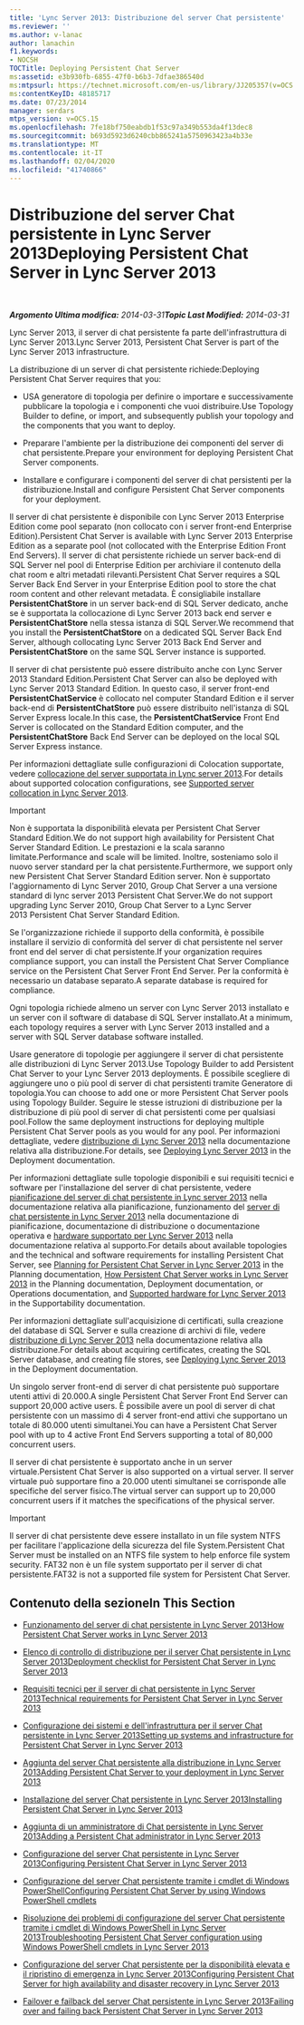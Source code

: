```yaml
---
title: 'Lync Server 2013: Distribuzione del server Chat persistente'
ms.reviewer: ''
ms.author: v-lanac
author: lanachin
f1.keywords:
- NOCSH
TOCTitle: Deploying Persistent Chat Server
ms:assetid: e3b930fb-6855-47f0-b6b3-7dfae386540d
ms:mtpsurl: https://technet.microsoft.com/en-us/library/JJ205357(v=OCS.15)
ms:contentKeyID: 48185717
ms.date: 07/23/2014
manager: serdars
mtps_version: v=OCS.15
ms.openlocfilehash: 7fe18bf750eabdb1f53c97a349b553da4f13dec8
ms.sourcegitcommit: b693d5923d6240cbb865241a5750963423a4b33e
ms.translationtype: MT
ms.contentlocale: it-IT
ms.lasthandoff: 02/04/2020
ms.locfileid: "41740866"
---
```

<div data-xmlns="http://www.w3.org/1999/xhtml">

<div class="topic" data-xmlns="http://www.w3.org/1999/xhtml" data-msxsl="urn:schemas-microsoft-com:xslt" data-cs="http://msdn.microsoft.com/en-us/">

<div data-asp="http://msdn2.microsoft.com/asp">

# <a name="deploying-persistent-chat-server-in-lync-server-2013"></a><span data-ttu-id="c8b25-102">Distribuzione del server Chat persistente in Lync Server 2013</span><span class="sxs-lookup"><span data-stu-id="c8b25-102">Deploying Persistent Chat Server in Lync Server 2013</span></span>

</div>

<div id="mainSection">

<div id="mainBody">

<span> </span>

<span data-ttu-id="c8b25-103">_**Argomento Ultima modifica:** 2014-03-31_</span><span class="sxs-lookup"><span data-stu-id="c8b25-103">_**Topic Last Modified:** 2014-03-31_</span></span>

<span data-ttu-id="c8b25-104">Lync Server 2013, il server di chat persistente fa parte dell'infrastruttura di Lync Server 2013.</span><span class="sxs-lookup"><span data-stu-id="c8b25-104">Lync Server 2013, Persistent Chat Server is part of the Lync Server 2013 infrastructure.</span></span>

<span data-ttu-id="c8b25-105">La distribuzione di un server di chat persistente richiede:</span><span class="sxs-lookup"><span data-stu-id="c8b25-105">Deploying Persistent Chat Server requires that you:</span></span>

  - <span data-ttu-id="c8b25-106">USA generatore di topologia per definire o importare e successivamente pubblicare la topologia e i componenti che vuoi distribuire.</span><span class="sxs-lookup"><span data-stu-id="c8b25-106">Use Topology Builder to define, or import, and subsequently publish your topology and the components that you want to deploy.</span></span>

  - <span data-ttu-id="c8b25-107">Preparare l'ambiente per la distribuzione dei componenti del server di chat persistente.</span><span class="sxs-lookup"><span data-stu-id="c8b25-107">Prepare your environment for deploying Persistent Chat Server components.</span></span>

  - <span data-ttu-id="c8b25-108">Installare e configurare i componenti del server di chat persistenti per la distribuzione.</span><span class="sxs-lookup"><span data-stu-id="c8b25-108">Install and configure Persistent Chat Server components for your deployment.</span></span>

<span data-ttu-id="c8b25-109">Il server di chat persistente è disponibile con Lync Server 2013 Enterprise Edition come pool separato (non collocato con i server front-end Enterprise Edition).</span><span class="sxs-lookup"><span data-stu-id="c8b25-109">Persistent Chat Server is available with Lync Server 2013 Enterprise Edition as a separate pool (not collocated with the Enterprise Edition Front End Servers).</span></span> <span data-ttu-id="c8b25-110">Il server di chat persistente richiede un server back-end di SQL Server nel pool di Enterprise Edition per archiviare il contenuto della chat room e altri metadati rilevanti.</span><span class="sxs-lookup"><span data-stu-id="c8b25-110">Persistent Chat Server requires a SQL Server Back End Server in your Enterprise Edition pool to store the chat room content and other relevant metadata.</span></span> <span data-ttu-id="c8b25-111">È consigliabile installare **PersistentChatStore** in un server back-end di SQL Server dedicato, anche se è supportata la collocazione di Lync Server 2013 back end server e **PersistentChatStore** nella stessa istanza di SQL Server.</span><span class="sxs-lookup"><span data-stu-id="c8b25-111">We recommend that you install the **PersistentChatStore** on a dedicated SQL Server Back End Server, although collocating Lync Server 2013 Back End Server and **PersistentChatStore** on the same SQL Server instance is supported.</span></span>

<span data-ttu-id="c8b25-112">Il server di chat persistente può essere distribuito anche con Lync Server 2013 Standard Edition.</span><span class="sxs-lookup"><span data-stu-id="c8b25-112">Persistent Chat Server can also be deployed with Lync Server 2013 Standard Edition.</span></span> <span data-ttu-id="c8b25-113">In questo caso, il server front-end **PersistentChatService** è collocato nel computer Standard Edition e il server back-end di **PersistentChatStore** può essere distribuito nell'istanza di SQL Server Express locale.</span><span class="sxs-lookup"><span data-stu-id="c8b25-113">In this case, the **PersistentChatService** Front End Server is collocated on the Standard Edition computer, and the **PersistentChatStore** Back End Server can be deployed on the local SQL Server Express instance.</span></span>

<span data-ttu-id="c8b25-114">Per informazioni dettagliate sulle configurazioni di Colocation supportate, vedere [collocazione del server supportata in Lync server 2013](lync-server-2013-supported-server-collocation.md).</span><span class="sxs-lookup"><span data-stu-id="c8b25-114">For details about supported colocation configurations, see [Supported server collocation in Lync Server 2013](lync-server-2013-supported-server-collocation.md).</span></span>

<div>


> [!IMPORTANT]  
> <span data-ttu-id="c8b25-115">Non è supportata la disponibilità elevata per Persistent Chat&nbsp;Server Standard Edition.</span><span class="sxs-lookup"><span data-stu-id="c8b25-115">We do not support high availability for Persistent Chat Server&nbsp;Standard Edition.</span></span> <span data-ttu-id="c8b25-116">Le prestazioni e la scala saranno limitate.</span><span class="sxs-lookup"><span data-stu-id="c8b25-116">Performance and scale will be limited.</span></span> <span data-ttu-id="c8b25-117">Inoltre, sosteniamo solo il nuovo server&nbsp;standard per la chat persistente.</span><span class="sxs-lookup"><span data-stu-id="c8b25-117">Furthermore, we support only new Persistent Chat Server&nbsp;Standard Edition server.</span></span> <span data-ttu-id="c8b25-118">Non è supportato l'aggiornamento di Lync Server 2010, Group Chat Server a una versione standard&nbsp;di lync server&nbsp;2013 Persistent Chat Server.</span><span class="sxs-lookup"><span data-stu-id="c8b25-118">We do not support upgrading Lync Server 2010, Group Chat Server to a Lync Server 2013&nbsp;Persistent Chat Server&nbsp;Standard Edition.</span></span>



</div>

<span data-ttu-id="c8b25-119">Se l'organizzazione richiede il supporto della conformità, è possibile installare il servizio di conformità del server di chat persistente nel server front end del server di chat persistente.</span><span class="sxs-lookup"><span data-stu-id="c8b25-119">If your organization requires compliance support, you can install the Persistent Chat Server Compliance service on the Persistent Chat Server Front End Server.</span></span> <span data-ttu-id="c8b25-120">Per la conformità è necessario un database separato.</span><span class="sxs-lookup"><span data-stu-id="c8b25-120">A separate database is required for compliance.</span></span>

<span data-ttu-id="c8b25-121">Ogni topologia richiede almeno un server con Lync Server 2013 installato e un server con il software di database di SQL Server installato.</span><span class="sxs-lookup"><span data-stu-id="c8b25-121">At a minimum, each topology requires a server with Lync Server 2013 installed and a server with SQL Server database software installed.</span></span>

<span data-ttu-id="c8b25-122">Usare generatore di topologie per aggiungere il server di chat persistente alle distribuzioni di Lync Server 2013.</span><span class="sxs-lookup"><span data-stu-id="c8b25-122">Use Topology Builder to add Persistent Chat Server to your Lync Server 2013 deployments.</span></span> <span data-ttu-id="c8b25-123">È possibile scegliere di aggiungere uno o più pool di server di chat persistenti tramite Generatore di topologia.</span><span class="sxs-lookup"><span data-stu-id="c8b25-123">You can choose to add one or more Persistent Chat Server pools using Topology Builder.</span></span> <span data-ttu-id="c8b25-124">Seguire le stesse istruzioni di distribuzione per la distribuzione di più pool di server di chat persistenti come per qualsiasi pool.</span><span class="sxs-lookup"><span data-stu-id="c8b25-124">Follow the same deployment instructions for deploying multiple Persistent Chat Server pools as you would for any pool.</span></span> <span data-ttu-id="c8b25-125">Per informazioni dettagliate, vedere [distribuzione di Lync Server 2013](lync-server-2013-deploying-lync-server.md) nella documentazione relativa alla distribuzione.</span><span class="sxs-lookup"><span data-stu-id="c8b25-125">For details, see [Deploying Lync Server 2013](lync-server-2013-deploying-lync-server.md) in the Deployment documentation.</span></span>

<span data-ttu-id="c8b25-126">Per informazioni dettagliate sulle topologie disponibili e sui requisiti tecnici e software per l'installazione del server di chat persistente, vedere [pianificazione del server di chat persistente in Lync server 2013](lync-server-2013-planning-for-persistent-chat-server.md) nella documentazione relativa alla pianificazione, funzionamento del [server di chat persistente in Lync Server 2013](lync-server-2013-how-persistent-chat-server-works.md) nella documentazione di pianificazione, documentazione di distribuzione o documentazione operativa e [hardware supportato per Lync Server 2013](lync-server-2013-supported-hardware.md) nella documentazione relativa al supporto.</span><span class="sxs-lookup"><span data-stu-id="c8b25-126">For details about available topologies and the technical and software requirements for installing Persistent Chat Server, see [Planning for Persistent Chat Server in Lync Server 2013](lync-server-2013-planning-for-persistent-chat-server.md) in the Planning documentation, [How Persistent Chat Server works in Lync Server 2013](lync-server-2013-how-persistent-chat-server-works.md) in the Planning documentation, Deployment documentation, or Operations documentation, and [Supported hardware for Lync Server 2013](lync-server-2013-supported-hardware.md) in the Supportability documentation.</span></span>

<span data-ttu-id="c8b25-127">Per informazioni dettagliate sull'acquisizione di certificati, sulla creazione del database di SQL Server e sulla creazione di archivi di file, vedere [distribuzione di Lync Server 2013](lync-server-2013-deploying-lync-server.md) nella documentazione relativa alla distribuzione.</span><span class="sxs-lookup"><span data-stu-id="c8b25-127">For details about acquiring certificates, creating the SQL Server database, and creating file stores, see [Deploying Lync Server 2013](lync-server-2013-deploying-lync-server.md) in the Deployment documentation.</span></span>

<span data-ttu-id="c8b25-128">Un singolo server front-end di server di chat persistente può supportare utenti attivi di 20.000.</span><span class="sxs-lookup"><span data-stu-id="c8b25-128">A single Persistent Chat Server Front End Server can support 20,000 active users.</span></span> <span data-ttu-id="c8b25-129">È possibile avere un pool di server di chat persistente con un massimo di 4 server front-end attivi che supportano un totale di 80.000 utenti simultanei.</span><span class="sxs-lookup"><span data-stu-id="c8b25-129">You can have a Persistent Chat Server pool with up to 4 active Front End Servers supporting a total of 80,000 concurrent users.</span></span>

<span data-ttu-id="c8b25-130">Il server di chat persistente è supportato anche in un server virtuale.</span><span class="sxs-lookup"><span data-stu-id="c8b25-130">Persistent Chat Server is also supported on a virtual server.</span></span> <span data-ttu-id="c8b25-131">Il server virtuale può supportare fino a 20.000 utenti simultanei se corrisponde alle specifiche del server fisico.</span><span class="sxs-lookup"><span data-stu-id="c8b25-131">The virtual server can support up to 20,000 concurrent users if it matches the specifications of the physical server.</span></span>

<div>


> [!IMPORTANT]  
> <span data-ttu-id="c8b25-132">Il server di chat persistente deve essere installato in un file system NTFS per facilitare l'applicazione della sicurezza del file System.</span><span class="sxs-lookup"><span data-stu-id="c8b25-132">Persistent Chat Server must be installed on an NTFS file system to help enforce file system security.</span></span> <span data-ttu-id="c8b25-133">FAT32 non è un file system supportato per il server di chat persistente.</span><span class="sxs-lookup"><span data-stu-id="c8b25-133">FAT32 is not a supported file system for Persistent Chat Server.</span></span>



</div>

<div>

## <a name="in-this-section"></a><span data-ttu-id="c8b25-134">Contenuto della sezione</span><span class="sxs-lookup"><span data-stu-id="c8b25-134">In This Section</span></span>

  - [<span data-ttu-id="c8b25-135">Funzionamento del server di chat persistente in Lync Server 2013</span><span class="sxs-lookup"><span data-stu-id="c8b25-135">How Persistent Chat Server works in Lync Server 2013</span></span>](lync-server-2013-how-persistent-chat-server-works.md)

  - [<span data-ttu-id="c8b25-136">Elenco di controllo di distribuzione per il server Chat persistente in Lync Server 2013</span><span class="sxs-lookup"><span data-stu-id="c8b25-136">Deployment checklist for Persistent Chat Server in Lync Server 2013</span></span>](lync-server-2013-deployment-checklist-for-persistent-chat-server.md)

  - [<span data-ttu-id="c8b25-137">Requisiti tecnici per il server di chat persistente in Lync Server 2013</span><span class="sxs-lookup"><span data-stu-id="c8b25-137">Technical requirements for Persistent Chat Server in Lync Server 2013</span></span>](lync-server-2013-technical-requirements-for-persistent-chat-server.md)

  - [<span data-ttu-id="c8b25-138">Configurazione dei sistemi e dell'infrastruttura per il server Chat persistente in Lync Server 2013</span><span class="sxs-lookup"><span data-stu-id="c8b25-138">Setting up systems and infrastructure for Persistent Chat Server in Lync Server 2013</span></span>](lync-server-2013-setting-up-systems-and-infrastructure-for-persistent-chat-server.md)

  - [<span data-ttu-id="c8b25-139">Aggiunta del server Chat persistente alla distribuzione in Lync Server 2013</span><span class="sxs-lookup"><span data-stu-id="c8b25-139">Adding Persistent Chat Server to your deployment in Lync Server 2013</span></span>](lync-server-2013-adding-persistent-chat-server-to-your-deployment.md)

  - [<span data-ttu-id="c8b25-140">Installazione del server Chat persistente in Lync Server 2013</span><span class="sxs-lookup"><span data-stu-id="c8b25-140">Installing Persistent Chat Server in Lync Server 2013</span></span>](lync-server-2013-installing-persistent-chat-server.md)

  - [<span data-ttu-id="c8b25-141">Aggiunta di un amministratore di Chat persistente in Lync Server 2013</span><span class="sxs-lookup"><span data-stu-id="c8b25-141">Adding a Persistent Chat administrator in Lync Server 2013</span></span>](lync-server-2013-adding-a-persistent-chat-administrator.md)

  - [<span data-ttu-id="c8b25-142">Configurazione del server Chat persistente in Lync Server 2013</span><span class="sxs-lookup"><span data-stu-id="c8b25-142">Configuring Persistent Chat Server in Lync Server 2013</span></span>](lync-server-2013-configuring-persistent-chat-server.md)

  - [<span data-ttu-id="c8b25-143">Configurazione del server Chat persistente tramite i cmdlet di Windows PowerShell</span><span class="sxs-lookup"><span data-stu-id="c8b25-143">Configuring Persistent Chat Server by using Windows PowerShell cmdlets</span></span>](configuring-persistent-chat-server-by-using-windows-powershell-cmdlets.md)

  - [<span data-ttu-id="c8b25-144">Risoluzione dei problemi di configurazione del server Chat persistente tramite i cmdlet di Windows PowerShell in Lync Server 2013</span><span class="sxs-lookup"><span data-stu-id="c8b25-144">Troubleshooting Persistent Chat Server configuration using Windows PowerShell cmdlets in Lync Server 2013</span></span>](lync-server-2013-troubleshooting-persistent-chat-server-configuration-using-windows-powershell-cmdlets.md)

  - [<span data-ttu-id="c8b25-145">Configurazione del server Chat persistente per la disponibilità elevata e il ripristino di emergenza in Lync Server 2013</span><span class="sxs-lookup"><span data-stu-id="c8b25-145">Configuring Persistent Chat Server for high availability and disaster recovery in Lync Server 2013</span></span>](lync-server-2013-configuring-persistent-chat-server-for-high-availability-and-disaster-recovery.md)

  - [<span data-ttu-id="c8b25-146">Failover e failback del server Chat persistente in Lync Server 2013</span><span class="sxs-lookup"><span data-stu-id="c8b25-146">Failing over and failing back Persistent Chat Server in Lync Server 2013</span></span>](lync-server-2013-failing-over-and-failing-back-persistent-chat-server.md)

</div>

</div>

<span> </span>

</div>

</div>

</div>

